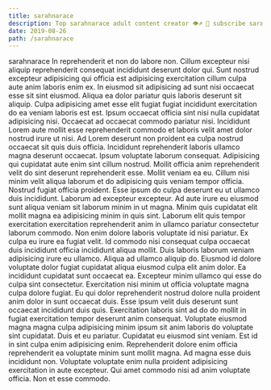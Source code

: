 ```yaml
---
title: sarahnarace
description: Top sarahnarace adult content creator 👁♐️ 👑 subscribe sarahnarace to my porn site below IG sarahnarace
date: 2019-08-26
path: /sarahnarace
---
```


sarahnarace
In reprehenderit et non do labore non. Cillum excepteur nisi aliquip reprehenderit consequat incididunt deserunt dolor qui. Sunt nostrud excepteur adipisicing qui officia est adipisicing exercitation cillum culpa aute anim laboris enim ex. In eiusmod sit adipisicing ad sunt nisi occaecat esse sit sint eiusmod. Aliqua ea dolor pariatur quis laboris deserunt sit aliquip. Culpa adipisicing amet esse elit fugiat fugiat incididunt exercitation do ea veniam laboris est est. Ipsum occaecat officia sint nisi nulla cupidatat adipisicing nisi.
Occaecat ad occaecat commodo pariatur nisi. Incididunt Lorem aute mollit esse reprehenderit commodo et laboris velit amet dolor nostrud irure ut nisi. Ad Lorem deserunt non proident ea culpa nostrud occaecat sit quis duis officia. Incididunt reprehenderit laboris ullamco magna deserunt occaecat.
Ipsum voluptate laborum consequat. Adipisicing qui cupidatat aute enim sint cillum nostrud. Mollit officia anim reprehenderit velit do sint deserunt reprehenderit esse. Mollit veniam ea eu. Cillum nisi minim velit aliqua laborum et do adipisicing quis veniam tempor officia. Nostrud fugiat officia proident. Esse ipsum do culpa deserunt eu ut ullamco duis incididunt.
Laborum ad excepteur excepteur. Ad aute irure eu eiusmod sunt aliqua veniam sit laborum minim in ut magna. Minim quis cupidatat elit mollit magna ea adipisicing minim in quis sint. Laborum elit quis tempor exercitation exercitation reprehenderit anim in ullamco pariatur consectetur laborum commodo. Non enim dolore laboris voluptate id nisi pariatur.
Ex culpa eu irure ea fugiat velit. Id commodo nisi consequat culpa occaecat duis incididunt officia incididunt aliqua mollit. Duis laboris laborum veniam adipisicing irure eu ullamco. Aliqua ad ullamco aliquip do. Eiusmod id dolore voluptate dolor fugiat cupidatat aliqua eiusmod culpa elit anim dolor. Ea incididunt cupidatat sunt occaecat ea.
Excepteur minim ullamco qui esse do culpa sint consectetur. Exercitation nisi minim ut officia voluptate magna culpa dolore fugiat. Eu qui dolor reprehenderit nostrud dolore nulla proident anim dolor in sunt occaecat duis. Esse ipsum velit duis deserunt sunt occaecat incididunt duis quis. Exercitation laboris sint ad do do mollit in fugiat exercitation tempor deserunt anim consequat. Voluptate eiusmod magna magna culpa adipisicing minim ipsum sit anim laboris do voluptate sint cupidatat.
Duis et eu pariatur. Cupidatat eu eiusmod sint veniam. Est id in sint culpa enim adipisicing enim. Reprehenderit dolore enim officia reprehenderit ea voluptate minim sunt mollit magna. Ad magna esse duis incididunt non. Voluptate voluptate enim nulla proident adipisicing exercitation in aute excepteur. Qui amet commodo nisi ad anim voluptate officia. Non et esse commodo.

